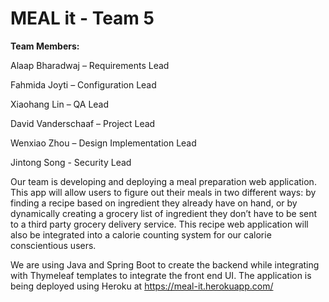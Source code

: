 # MEAL it - Team 5

**Team Members:**

Alaap Bharadwaj – Requirements Lead

Fahmida Joyti – Configuration Lead

Xiaohang Lin – QA Lead

David Vanderschaaf – Project Lead

Wenxiao Zhou – Design Implementation Lead

Jintong Song - Security Lead

Our team is developing and deploying a meal preparation web application. This app will allow users to figure out their
meals in two different ways:
by finding a recipe based on ingredient they already have on hand, or by dynamically creating a grocery list of
ingredient they don’t have to be sent to a third party grocery delivery service. This recipe web application will also
be integrated into a calorie counting system for our calorie conscientious users.

We are using Java and Spring Boot to create the backend while integrating with Thymeleaf templates to 
integrate the front end UI. The application is being deployed using Heroku at https://meal-it.herokuapp.com/


